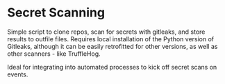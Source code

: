 # Secret Scanning

Simple script to clone repos, scan for secrets with gitleaks, and store results to outfile files. Requires local installation of the Python version of Gitleaks, although it can be easily retrofitted for other versions, as well as other scanners - like TruffleHog.

Ideal for integrating into automated processes to kick off secret scans on events.
